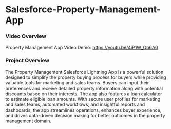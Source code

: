 # Salesforce-Property-Management-App

### Video Overview
Property Management App Video Demo: <https://youtu.be/4iP1W_Ob6A0>

### Project Overview

The Property Management Salesforce Lightning App is a powerful solution designed to simplify the property buying process for buyers while providing valuable tools for marketing and sales teams. Buyers can input their preferences and receive detailed property information along with potential discounts based on their interests. The app also features a loan calculator to estimate eligible loan amounts. With secure user profiles for marketing and sales teams, automated workflows, and insightful reports and dashboards, the app streamlines operations, enhances buyer experience, and drives data-driven decision making for better outcomes in the property management domain.
